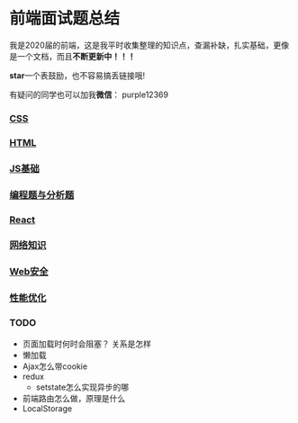# 前端面试题总结

我是2020届的前端，这是我平时收集整理的知识点，查漏补缺，扎实基础，更像是一个文档，而且**不断更新中！！！**

**star**一个表鼓励，也不容易搞丢链接哦!

有疑问的同学也可以加我**微信**： purple12369


### [CSS](CSS/README.md)

### [HTML](HTML/README.md)

### [JS基础](JS基础/README.md)

### [编程题与分析题](编程题与分析题/README.md)

### [React](React/README.md)

### [网络知识](网络/README.md)

### [Web安全](Web安全/README.md)

### [性能优化](性能优化/README.md)

### TODO
 - 页面加载时何时会阻塞？ 关系是怎样
 - 懒加载
 - Ajax怎么带cookie
 - redux
   - setstate怎么实现异步的哪
 - 前端路由怎么做，原理是什么 
 - LocalStorage